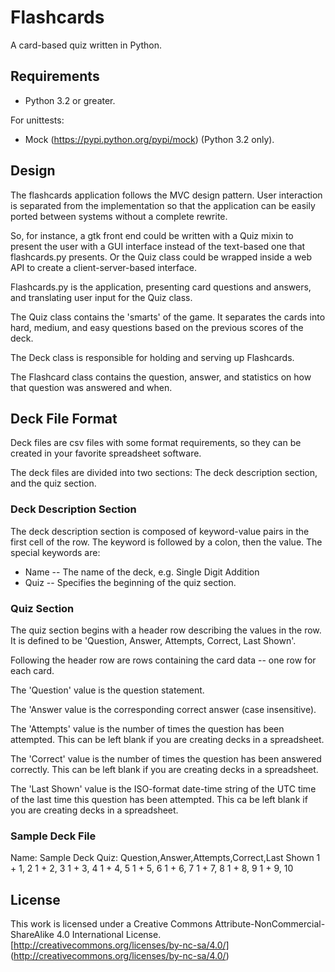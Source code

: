 # Flashcards
A card-based quiz written in Python.

## Requirements
* Python 3.2 or greater.

For unittests:

* Mock (https://pypi.python.org/pypi/mock) (Python 3.2 only).

## Design
The flashcards application follows the MVC design pattern. User interaction
is separated from the implementation so that the application can be easily
ported between systems without a complete rewrite.

So, for instance, a gtk front end could be written with a Quiz mixin to present
the user with a GUI interface instead of the text-based one that flashcards.py
presents. Or the Quiz class could be wrapped inside a web API to create a 
client-server-based interface.

Flashcards.py is the application, presenting card questions and answers, and
translating user input for the Quiz class.

The Quiz class contains the 'smarts' of the game. It separates the cards into
hard, medium, and easy questions based on the previous scores of the deck.

The Deck class is responsible for holding and serving up Flashcards.

The Flashcard class contains the question, answer, and statistics on how that
question was answered and when.

## Deck File Format
Deck files are csv files with some format requirements, so they can be created
in your favorite spreadsheet software.

The deck files are divided into two sections: The deck description section, and
the quiz section.

### Deck Description Section
The deck description section is composed of keyword-value pairs in the first
cell of the row. The keyword is followed by a colon, then the value.
The special keywords are:

* Name -- The name of the deck, e.g. Single Digit Addition
* Quiz -- Specifies the beginning of the quiz section.

### Quiz Section
The quiz section begins with a header row describing the values in the row.
It is defined to be 'Question, Answer, Attempts, Correct, Last Shown'.

Following the header row are rows containing the card data -- one row for each
card.

The 'Question' value is the question statement.

The 'Answer value is the corresponding correct answer (case insensitive).

The 'Attempts' value is the number of times the question has been attempted.
This can be left blank if you are creating decks in a spreadsheet.

The 'Correct' value is the number of times the question has been answered
correctly. This can be left blank if you are creating decks in a spreadsheet.

The 'Last Shown' value is the ISO-format date-time string of the UTC time of
the last time this question has been attempted. This ca be left blank if you
are creating decks in a spreadsheet.

### Sample Deck File
Name: Sample Deck
Quiz:
Question,Answer,Attempts,Correct,Last Shown
1 + 1, 2
1 + 2, 3
1 + 3, 4
1 + 4, 5
1 + 5, 6
1 + 6, 7
1 + 7, 8
1 + 8, 9
1 + 9, 10

## License
This work is licensed under a Creative Commons
Attribute-NonCommercial-ShareAlike 4.0 International License.
[http://creativecommons.org/licenses/by-nc-sa/4.0/]
(http://creativecommons.org/licenses/by-nc-sa/4.0/)